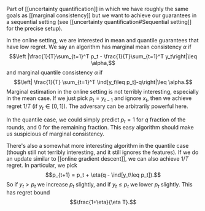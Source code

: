 
Part of [[uncertainty quantification]] in which we have roughly the same goals as [[marginal consistency]] but we want to achieve our guarantees in a sequential setting (see [[uncertainty quantification#Sequential setting]] for the precise setup). 

In the online setting, we are interested in mean and quantile guarantees that have low regret. We say an algorithm has marginal mean consistency $\alpha$ if 
$$\left |\frac{1}{T}\sum_{t=1}^T p_t - \frac{1}{T}\sum_{t=1}^T y_t\right|\leq \alpha,$$
and marginal quantile consistency $\alpha$ if 
$$\left| \frac{1}{T} \sum_{t=1}^T \ind[y_t\leq p_t]-q\right|\leq \alpha.$$ 
Marginal estimation in the online setting is not terribly interesting, especially in the mean case. If we just pick $p_t = y_{t-1}$ and ignore $x_t$, then we achieve regret $1/T$ (if $y_t\in[0,1]$).  The adversary can be arbitrarily powerful here. 

In the quantile case, we could simply predict $p_t=1$ for $q$ fraction of the rounds, and $0$ for the remaining fraction. This easy algorithm should make us suspicious of marginal consistency. 

There's also a somewhat more interesting algorithm in the quantile case (though still not terribly interesting, and it still ignores the features). If we do an update similar to [[online gradient descent]], we can also achieve $1/T$ regret. In particular, we pick 
$$p_{t+1} = p_t + \eta(q - \ind[y_t\leq p_t]).$$
So if $y_t>p_t$ we increase $p_t$ slightly, and if $y_t\leq p_t$ we lower $p_t$ slightly. This has regret bound 
$$\frac{1+\eta}{\eta T}.$$
